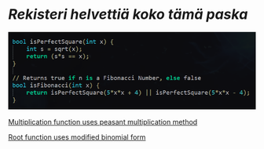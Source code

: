 # _Rekisteri helvettiä koko tämä paska_

![alt_text](https://raw.githubusercontent.com/Jan-Aarela/Fibonacci-y86/refs/heads/main/pics/notepad%2B%2B_n6BlvgxXl2.png)


[Multiplication function uses peasant multiplication method](https://raw.githubusercontent.com/Jan-Aarela/Fibonacci-y86/refs/heads/main/pics/multiplication.jpg)

[Root function uses modified binomial form](https://raw.githubusercontent.com/Jan-Aarela/Fibonacci-y86/refs/heads/main/pics/squarred.jpg)
